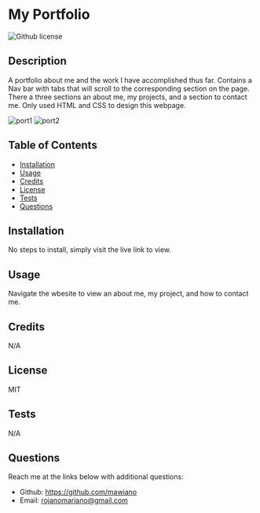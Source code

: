 # My Portfolio
![Github license](https://img.shields.io/static/v1?label=License&message=MIT&color=brightgreen)

## Description 
A portfolio about me and the work I have accomplished thus far. Contains a Nav bar with tabs that will scroll to the corresponding section on the page. There a three sections an about me, my projects, and a section to contact me. Only used HTML and CSS to design this webpage. 

  ![port1](https://user-images.githubusercontent.com/117341197/218275367-2e4a7df9-45b9-4f61-a26e-e8cb0bcf5ce4.PNG)
![port2](https://user-images.githubusercontent.com/117341197/218275372-77c85fe0-84de-416a-b1d0-7c729adb6282.PNG)

## Table of Contents
    
- [Installation](#installation)
- [Usage](#usage)
- [Credits](#credits)
- [License](#license)
- [Tests](#tests)
- [Questions](#questions)
  
## Installation
No steps to install, simply visit the live link to view.

  
  
## Usage
Navigate the wbesite to view an about me, my project, and how to contact me.
   
  
## Credits
N/A
  
  
## License
MIT


## Tests
N/A

## Questions
Reach me at the links below with additional questions:
- Github: https://github.com/mawiano
- Email: rojanomariano@gmail.com
